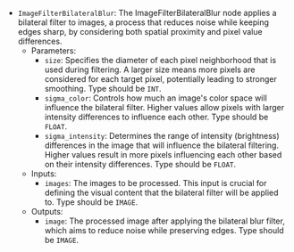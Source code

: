 - `ImageFilterBilateralBlur`: The ImageFilterBilateralBlur node applies a bilateral filter to images, a process that reduces noise while keeping edges sharp, by considering both spatial proximity and pixel value differences.
    - Parameters:
        - `size`: Specifies the diameter of each pixel neighborhood that is used during filtering. A larger size means more pixels are considered for each target pixel, potentially leading to stronger smoothing. Type should be `INT`.
        - `sigma_color`: Controls how much an image's color space will influence the bilateral filter. Higher values allow pixels with larger intensity differences to influence each other. Type should be `FLOAT`.
        - `sigma_intensity`: Determines the range of intensity (brightness) differences in the image that will influence the bilateral filtering. Higher values result in more pixels influencing each other based on their intensity differences. Type should be `FLOAT`.
    - Inputs:
        - `images`: The images to be processed. This input is crucial for defining the visual content that the bilateral filter will be applied to. Type should be `IMAGE`.
    - Outputs:
        - `image`: The processed image after applying the bilateral blur filter, which aims to reduce noise while preserving edges. Type should be `IMAGE`.
